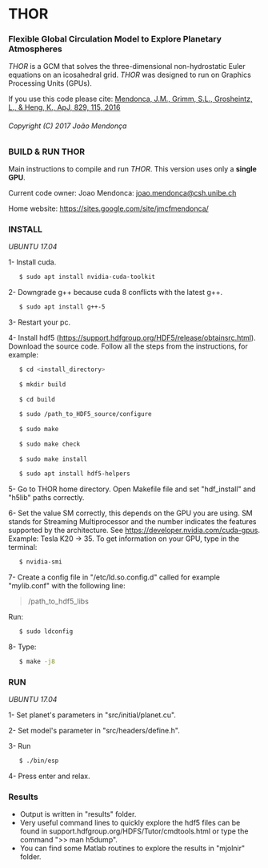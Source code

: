 # THOR #

### Flexible Global Circulation Model to Explore Planetary Atmospheres

*THOR* is a GCM that solves the three-dimensional non-hydrostatic Euler equations on an icosahedral grid. *THOR* was designed to run on Graphics Processing Units (GPUs).

If you use this code please cite: [Mendonca, J.M., Grimm, S.L., Grosheintz, L., & Heng, K., ApJ, 829, 115, 2016](http://iopscience.iop.org/article/10.3847/0004-637X/829/2/115/meta)

###### Copyright (C) 2017 João Mendonça ######

### BUILD & RUN THOR

Main instructions to compile and run *THOR*. This version uses only a __single__ __GPU__.

Current code owner: Joao Mendonca: joao.mendonca@csh.unibe.ch

Home website: https://sites.google.com/site/jmcfmendonca/

### INSTALL

*UBUNTU* *17.04*

1- Install cuda. 

```sh
   $ sudo apt install nvidia-cuda-toolkit
```
2- Downgrade g++ because cuda 8 conflicts with the latest g++.

```sh
   $ sudo apt install g++-5
```

3- Restart your pc.

4- Install hdf5 (https://support.hdfgroup.org/HDF5/release/obtainsrc.html). 
   Download the source code.
   Follow all the steps from the instructions, for example:

```sh
   $ cd <install_directory>
   
   $ mkdir build
   
   $ cd build
   
   $ sudo /path_to_HDF5_source/configure
   
   $ sudo make
   
   $ sudo make check
   
   $ sudo make install
   
   $ sudo apt install hdf5-helpers
```

5- Go to THOR home directory.
   Open Makefile file and set "hdf_install" and "h5lib" paths correctly.

6- Set the value SM correctly, this depends on the GPU you are using. SM stands for Streaming Multiprocessor and the number indicates the features supported by the architecture. See https://developer.nvidia.com/cuda-gpus.
   Example: Tesla K20 -> 35. To get information on your GPU, type in the terminal: 

```sh
   $ nvidia-smi 
```
   
7- Create a config file in "/etc/ld.so.config.d" called for example "mylib.conf" with the following line:

   > /path_to_hdf5_libs
   
   Run: 
   
```sh
   $ sudo ldconfig 
```

8- Type: 

```sh
   $ make -j8
```

### RUN

*UBUNTU* *17.04*

1- Set planet's parameters in "src/initial/planet.cu".

2- Set model's parameter in "src/headers/define.h".

3- Run 

```sh
   $ ./bin/esp
```

4- Press enter and relax.


### Results

* Output is written in "results" folder.
* Very useful command lines to quickly explore the hdf5 files can be found in support.hdfgroup.org/HDFS/Tutor/cmdtools.html
  or type the command ">> man h5dump".
* You can find some Matlab routines to explore the results in "mjolnir" folder.
